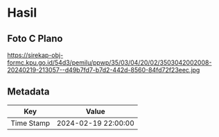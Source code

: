 # Hasil

## Foto C Plano

https://sirekap-obj-formc.kpu.go.id/54d3/pemilu/ppwp/35/03/04/20/02/3503042002008-20240219-213057--d49b7fd7-b7d2-442d-8560-84fd72f23eec.jpg


## Metadata

| Key        | Value               |
| ---------- | ------------------- |
| Time Stamp | 2024-02-19 22:00:00 |



